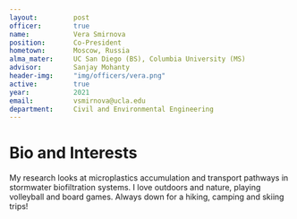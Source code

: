 ```yaml
---
layout:     	post
officer: 		true
name:      		Vera Smirnova
position: 		Co-President
hometown: 		Moscow, Russia
alma_mater: 	UC San Diego (BS), Columbia University (MS)
advisor: 		Sanjay Mohanty
header-img: 	"img/officers/vera.png"
active: 		true
year:  			2021
email: 			vsmirnova@ucla.edu
department: 	Civil and Environmental Engineering
---
```


# Bio and Interests
My research looks at microplastics accumulation and transport pathways in stormwater biofiltration systems.
I love outdoors and nature, playing volleyball and board games. Always down for a hiking, camping and skiing trips!

